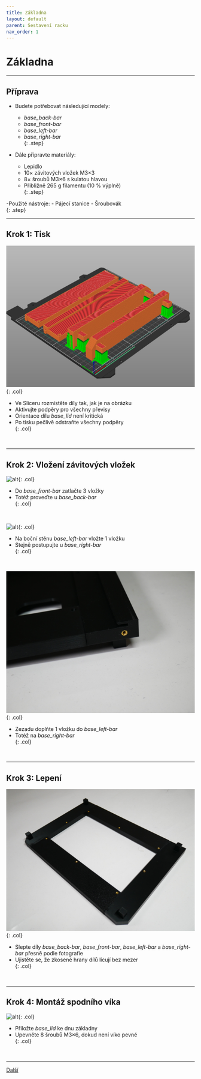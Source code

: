 ```yaml
---
title: Základna
layout: default
parent: Sestavení racku
nav_order: 1
---
```


# Základna

---

## **Příprava**

- Budete potřebovat následující modely:
    - *base_back-bar*
    - *base_front-bar*
    - *base_left-bar*
    - *base_right-bar*  
{: .step}

- Dále připravte materiály:
    - Lepidlo
    - 10× závitových vložek M3×3
    - 8× šroubů M3×6 s kulatou hlavou
    - Přibližně 265 g filamentu (10 % výplně)  
{: .step}

-Použité nástroje:
    - Pájecí stanice
    - Šroubovák  
{: .step}

---

## **Krok 1:** Tisk

![alt](/images/base_print1.png){: .col}
- Ve Sliceru rozmístěte díly tak, jak je na obrázku  
- Aktivujte podpěry pro všechny převisy  
- Orientace dílu *base_lid* není kritická  
- Po tisku pečlivě odstraňte všechny podpěry  
{: .col}
<br style="clear: left;" />

---

## **Krok 2:** Vložení závitových vložek

![alt](/images/P1470375.JPG){: .col}
- Do *base_front-bar* zatlačte 3 vložky  
- Totéž proveďte u *base_back-bar*  
{: .col}
<br style="clear: left;" />

![alt](/images/P1470376.JPG){: .col}
- Na boční stěnu *base_left-bar* vložte 1 vložku  
- Stejně postupujte u *base_right-bar*  
{: .col}
<br style="clear: left;" />

![alt](/images/P1470417.JPG){: .col}
- Zezadu doplňte 1 vložku do *base_left-bar*  
- Totéž na *base_right-bar*  
{: .col}
<br style="clear: left;" />

---

## **Krok 3:** Lepení

![alt](/images/P1470390.JPG){: .col}
- Slepte díly *base_back-bar*, *base_front-bar*, *base_left-bar* a *base_right-bar* přesně podle fotografie  
- Ujistěte se, že zkosené hrany dílů lícují bez mezer  
{: .col}
<br style="clear: left;" />

---

## **Krok 4:** Montáž spodního víka

![alt](/images/P1470394.JPG){: .col}
- Přiložte *base_lid* ke dnu základny  
- Upevněte 8 šroubů M3×6, dokud není víko pevné  
{: .col}
<br style="clear: left;" />

---

[Další](../telo)